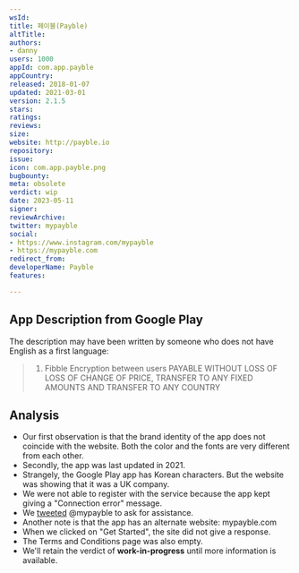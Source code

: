 ```yaml
---
wsId: 
title: 페이블(Payble)
altTitle: 
authors:
- danny
users: 1000
appId: com.app.payble
appCountry: 
released: 2018-01-07
updated: 2021-03-01
version: 2.1.5
stars: 
ratings: 
reviews: 
size: 
website: http://payble.io
repository: 
issue: 
icon: com.app.payble.png
bugbounty: 
meta: obsolete
verdict: wip
date: 2023-05-11
signer: 
reviewArchive: 
twitter: mypayble
social:
- https://www.instagram.com/mypayble
- https://mypayble.com
redirect_from: 
developerName: Payble
features: 

---
```


## App Description from Google Play 

The description may have been written by someone who does not have English as a first language:

> 1. Fibble Encryption between users PAYABLE WITHOUT LOSS OF LOSS OF CHANGE OF PRICE, TRANSFER TO ANY FIXED AMOUNTS AND TRANSFER TO ANY COUNTRY

## Analysis 

- Our first observation is that the brand identity of the app does not coincide with the website. Both the color and the fonts are very different from each other. 
- Secondly, the app was last updated in 2021. 
- Strangely, the Google Play app has Korean characters. But the website was showing that it was a UK company.
- We were not able to register with the service because the app kept giving a "Connection error" message. 
- We [tweeted](https://twitter.com/BitcoinWalletz/status/1656499006649036803) @mypayble to ask for assistance. 
- Another note is that the app has an alternate website: mypayble.com 
- When we clicked on "Get Started", the site did not give a response.
- The Terms and Conditions page was also empty. 
- We'll retain the verdict of **work-in-progress** until more information is available.

